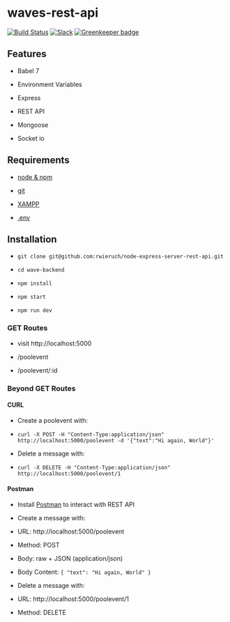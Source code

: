 # waves-rest-api

  

[![Build Status](https://travis-ci.org/rwieruch/node-express-server-rest-api.svg?branch=master)](https://travis-ci.org/rwieruch/node-express-server-rest-api) [![Slack](https://slack-the-road-to-learn-react.wieruch.com/badge.svg)](https://slack-the-road-to-learn-react.wieruch.com/) [![Greenkeeper badge](https://badges.greenkeeper.io/rwieruch/node-express-server-rest-api.svg)](https://greenkeeper.io/)

  



## Features

  

* Babel 7

* Environment Variables

* Express

* REST API

* Mongoose

* Socket io

  

## Requirements

  

*  [node & npm](https://nodejs.org/en/)

*  [git](https://www.robinwieruch.de/git-essential-commands/)

*  [XAMPP](https://www.apachefriends.org/de/download.html) 

*  [.env](bilal.bellafkir@gmail.com)

## Installation

  

*  `git clone git@github.com:rwieruch/node-express-server-rest-api.git`

*  `cd wave-backend`

*  `npm install`

*  `npm start`

*  `npm run dev`


  

### GET Routes

  

* visit http://localhost:5000

* /poolevent

* /poolevent/:id

  

### Beyond GET Routes

  

#### CURL

  

* Create a poolevent with:

*  `curl -X POST -H "Content-Type:application/json" http://localhost:5000/poolevent -d '{"text":"Hi again, World"}'`

* Delete a message with:

*  `curl -X DELETE -H "Content-Type:application/json" http://localhost:5000/poolevent/1`

  

#### Postman

  

* Install [Postman](https://www.getpostman.com/apps) to interact with REST API

* Create a message with:

* URL: http://localhost:5000/poolevent

* Method: POST

* Body: raw + JSON (application/json)

* Body Content: `{ "text": "Hi again, World" }`

* Delete a message with:

* URL: http://localhost:5000/poolevent/1

* Method: DELETE
